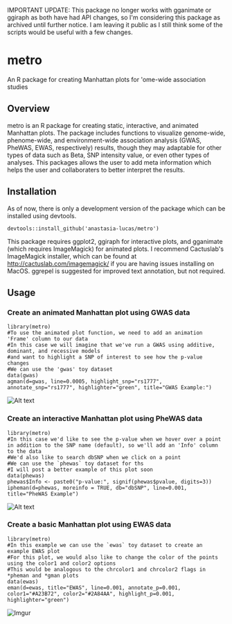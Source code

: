 IMPORTANT UPDATE: This package no longer works with gganimate or ggiraph as both have had API changes, so I'm considering this package as archived until further notice. I am leaving it public as I still think some of the scripts would be useful with a few changes. 

# metro
An R package for creating Manhattan plots for 'ome-wide association studies

## Overview

metro is an R package for creating static, interactive, and animated Manhattan plots. The package includes functions to visualize genome-wide, phenome-wide, and environment-wide association analysis (GWAS, PheWAS, EWAS, respectively) results, though they may adaptable for other types of data such as Beta, SNP intensity value, or even other types of analyses. This packages allows the user to add meta information which helps the user and collaboraters to better interpret the results.

## Installation

As of now, there is only a development version of the package which can be installed using devtools.

```devtools::install_github('anastasia-lucas/metro')```

This package requires ggplot2, ggiraph for interactive plots, and gganimate (which requires ImageMagick) for animated plots. I recommend Cactuslab's ImageMagick installer, which can be found at http://cactuslab.com/imagemagick/ if you are having issues installing on MacOS. ggrepel is suggested for improved text annotation, but not required.

## Usage

### Create an animated Manhattan plot using GWAS data

```
library(metro)
#To use the animated plot function, we need to add an animation 'Frame' column to our data
#In this case we will imagine that we've run a GWAS using additive, dominant, and recessive models
#and want to highlight a SNP of interest to see how the p-value changes
#We can use the 'gwas' toy dataset
data(gwas)
agman(d=gwas, line=0.0005, highlight_snp="rs1777", annotate_snp="rs1777", highlighter="green", title="GWAS Example:")

```
![Alt text](https://media.giphy.com/media/29NkjfAPVVymh4Nlc0/giphy.gif)

### Create an interactive Manhattan plot using PheWAS data

```
library(metro)
#In this case we'd like to see the p-value when we hover over a point in addition to the SNP name (default), so we'll add an 'Info' column to the data
#We'd also like to search dbSNP when we click on a point
#We can use the `phewas` toy dataset for ths 
#I will post a better example of this plot soon
data(phewas)
phewas$Info <- paste0("p-value:", signif(phewas$pvalue, digits=3))
ipheman(d=phewas, moreinfo = TRUE, db="dbSNP", line=0.001, title="PheWAS Example")
```
![Alt text](https://i.imgur.com/FFFPw32.png)

### Create a basic Manhattan plot using EWAS data

```
library(metro)
#In this example we can use the `ewas` toy dataset to create an example EWAS plot
#For this plot, we would also like to change the color of the points using the color1 and color2 options
#This would be analogous to the chrcolor1 and chrcolor2 flags in *pheman and *gman plots
data(ewas)
eman(d=ewas, title="EWAS", line=0.001, annotate_p=0.001, color1="#A23B72", color2="#2A84AA", highlight_p=0.001, highlighter="green")

```

![Imgur](https://i.imgur.com/VjMUAYE.jpg)
